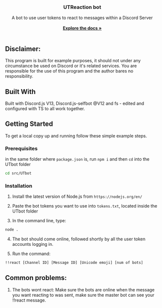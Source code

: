 <br/>
<p align="center">
  <h3 align="center">UTReaction bot</h3>

  <p align="center">
    A bot to use user tokens to react to messages within a Discord Server
    <br/>
    <br/>
    <a href="https://github.com/AdamT20054/"><strong>Explore the docs »</strong></a>
    <br/>
    <br/>
  </p>
</p>

## Disclaimer:
This program is built for example purposes, it should not under any circumstance be used on Discord or it's related services. You are responsible for the use of this program and the author bares no responsibility.

## Built With

Built with Discord.js V13, Discord.js-selfbot @V12 and fs - edited and configured with TS to all work together.

## Getting Started

To get a local copy up and running follow these simple example steps.

### Prerequisites

in the same folder where `package.json` is, run `npm i` and then `cd` into the UTbot folder

```sh
cd src/UTbot
```

### Installation

1. Install the latest version of Node.js from `https://nodejs.org/en/`

2. Paste the bot tokens you want to use into `tokens.txt`, located inside the UTbot folder

3. In the command line, type:
```sh
node .
```
4. The bot should come online, followed shortly by all the user token accounts logging in.

5. Run the command:
```sh
!!react [Channel ID] [Message ID] [Unicode emoji] [num of bots]
```



## Common problems:

1) The bots wont react:
Make sure the bots are online when the message you want reacting to was sent, make sure the master bot can see your !!react message.




